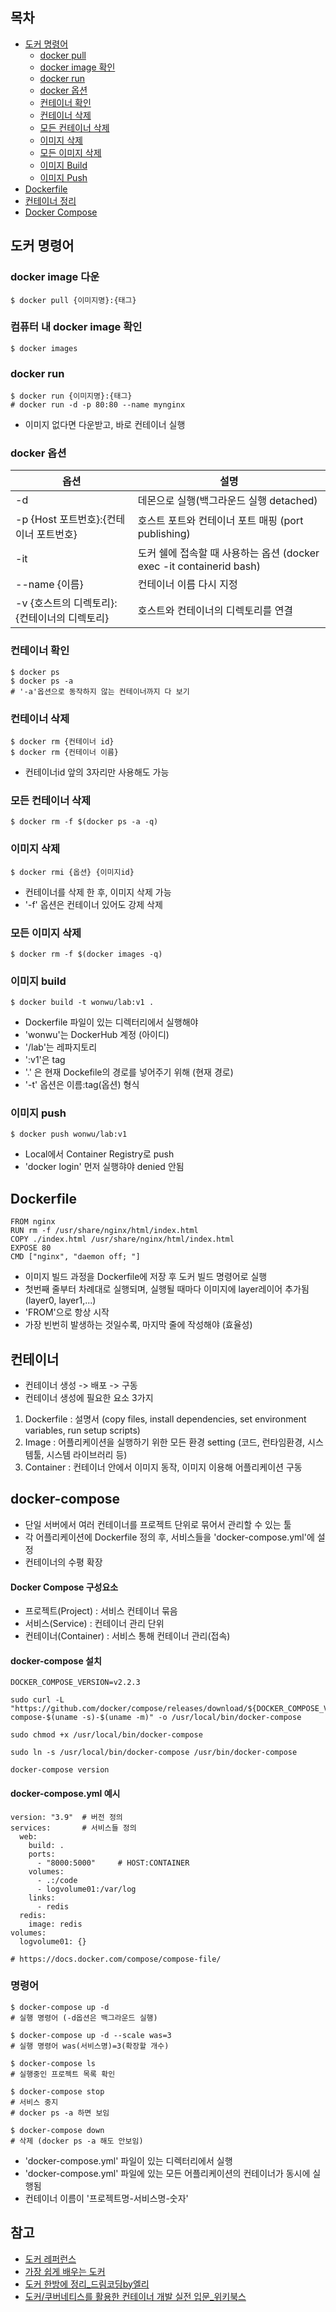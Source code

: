 
## 목차
- [도커 명령어](#도커-명령어)
  - [docker pull](#docker-image-다운)
  - [docker image 확인](#컴퓨터-내-docker-image-확인)
  - [docker run](#docker-run)
  - [docker 옵션](#docker-옵션)
  - [컨테이너 확인](#컨테이너-확인)
  - [컨테이너 삭제](#컨테이너-삭제)
  - [모든 컨테이너 삭제](#모든-컨테이너-삭제)
  - [이미지 삭제](#이미지-삭제)
  - [모든 이미지 삭제](#모든-이미지-삭제)
  - [이미지 Build](#이미지-build)
  - [이미지 Push](#이미지-push)
- [Dockerfile](#Dockerfile)
- [컨테이너 정리](#컨테이너)
- [Docker Compose](#docker-compose)

## 도커 명령어
### docker image 다운
```
$ docker pull {이미지명}:{태그}
```

### 컴퓨터 내 docker image 확인
```
$ docker images
```

### docker run
```
$ docker run {이미지명}:{태그}
# docker run -d -p 80:80 --name mynginx
```
- 이미지 없다면 다운받고, 바로 컨테이너 실행 

### docker 옵션
|옵션  |설명   |
------|------------------------
-d| 데몬으로 실행(백그라운드 실행 detached)
-p {Host 포트번호}:{컨테이너 포트번호} | 호스트 포트와 컨테이너 포트 매핑 (port publishing)
-it| 도커 쉘에 접속할 때 사용하는 옵션 (docker exec -it containerid bash)
--name {이름}| 컨테이너 이름 다시 지정
-v {호스트의 디렉토리}:{컨테이너의 디렉토리}| 호스트와 컨테이너의 디렉토리를 연결

### 컨테이너 확인
```
$ docker ps
$ docker ps -a 
# '-a'옵션으로 동작하지 않는 컨테이너까지 다 보기
```

### 컨테이너 삭제
```
$ docker rm {컨테이너 id}
$ docker rm {컨테이너 이름}
```
- 컨테이너id 앞의 3자리만 사용해도 가능

### 모든 컨테이너 삭제
```
$ docker rm -f $(docker ps -a -q)
```

### 이미지 삭제
```
$ docker rmi {옵션} {이미지id}
```
- 컨테이너를 삭제 한 후, 이미지 삭제 가능
- '-f' 옵션은 컨테이너 있어도 강제 삭제

### 모든 이미지 삭제
```
$ docker rm -f $(docker images -q)
```

### 이미지 build
```
$ docker build -t wonwu/lab:v1 .
```
- Dockerfile 파일이 있는 디렉터리에서 실행해야
- 'wonwu'는 DockerHub 계정 (아이디)
- '/lab'는 레파지토리
- ':v1'은 tag
- '.' 은 현재 Dockefile의 경로를 넣어주기 위해 (현재 경로)
- '-t' 옵션은 이름:tag(옵션) 형식 

### 이미지 push
```
$ docker push wonwu/lab:v1
```
- Local에서 Container Registry로 push
- 'docker login' 먼저 실행햐야 denied 안됨

## Dockerfile
```
FROM nginx 
RUN rm -f /usr/share/nginx/html/index.html 
COPY ./index.html /usr/share/nginx/html/index.html 
EXPOSE 80 
CMD ["nginx", "daemon off; "]

```
- 이미지 빌드 과정을 Dockerfile에 저장 후 도커 빌드 명령어로 실행
- 첫번째 줄부터 차례대로 실행되며, 실행될 때마다 이미지에 layer레이어 추가됨 (layer0, layer1,...)
- 'FROM'으로 항상 시작
- 가장 빈번히 발생하는 것일수록, 마지막 줄에 작성해야 (효율성)

## 컨테이너
- 컨테이너 생성 -> 배포 -> 구동
- 컨테이너 생성에 필요한 요소 3가지
1. Dockerfile : 설명서 (copy files, install dependencies, set environment variables, run setup scripts) 
2. Image : 어플리케이션을 실행하기 위한 모든 환경 setting (코드, 런타임환경, 시스템툴, 시스템 라이브러리 등)
3. Container : 컨테이너 안에서 이미지 동작, 이미지 이용해 어플리케이션 구동


## docker-compose
- 단일 서버에서 여러 컨테이너를 프로젝트 단위로 묶어서 관리할 수 있는 툴
- 각 어플리케이션에 Dockerfile 정의 후, 서비스들을 'docker-compose.yml'에 설정
- 컨테이너의 수평 확장

#### Docker Compose 구성요소
- 프로젝트(Project) : 서비스 컨테이너 묶음
- 서비스(Service) : 컨테이너 관리 단위
- 컨테이너(Container) : 서비스 통해 컨테이너 관리(접속)

#### docker-compose 설치
```
DOCKER_COMPOSE_VERSION=v2.2.3

sudo curl -L "https://github.com/docker/compose/releases/download/${DOCKER_COMPOSE_VERSION}/docker-compose-$(uname -s)-$(uname -m)" -o /usr/local/bin/docker-compose

sudo chmod +x /usr/local/bin/docker-compose

sudo ln -s /usr/local/bin/docker-compose /usr/bin/docker-compose

docker-compose version

```

#### docker-compose.yml 예시
```
version: "3.9"  # 버전 정의
services:       # 서비스들 정의
  web:         
    build: .
    ports:
      - "8000:5000"     # HOST:CONTAINER
    volumes:
      - .:/code
      - logvolume01:/var/log
    links:
      - redis
  redis:         
    image: redis
volumes:
  logvolume01: {}
  
# https://docs.docker.com/compose/compose-file/
  ```

### 명령어
```
$ docker-compose up -d
# 실행 명령어 (-d옵션은 백그라운드 실행)

$ docker-compose up -d --scale was=3
# 실행 명령어 was(서비스명)=3(확장할 개수)

$ docker-compose ls
# 실행중인 프로젝트 목록 확인

$ docker-compose stop
# 서비스 중지
# docker ps -a 하면 보임

$ docker-compose down
# 삭제 (docker ps -a 해도 안보임)

```
- 'docker-compose.yml' 파일이 있는 디렉터리에서 실행
- 'docker-compose.yml' 파일에 있는 모든 어플리케이션의 컨테이너가 동시에 실행됨
- 컨테이너 이름이 '프로젝트명-서비스명-숫자'

## 참고
- [도커 레퍼런스](https://docs.docker.com/engine/reference/run/)
- [가장 쉽게 배우는 도커](https://www.yalco.kr/36_docker/)
- [도커 한방에 정리_드림코딩by엘리](https://youtu.be/LXJhA3VWXFA?t=526)
- [도커/쿠버네티스를 활용한 컨테이너 개발 실전 입문_위키북스](http://www.kyobobook.co.kr/product/detailViewKor.laf?mallGb=KOR&ejkGb=KOR&barcode=9791158391447&orderClick=JAH)

